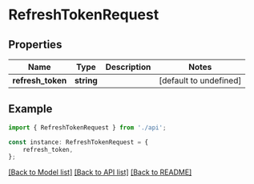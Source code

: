 # RefreshTokenRequest


## Properties

Name | Type | Description | Notes
------------ | ------------- | ------------- | -------------
**refresh_token** | **string** |  | [default to undefined]

## Example

```typescript
import { RefreshTokenRequest } from './api';

const instance: RefreshTokenRequest = {
    refresh_token,
};
```

[[Back to Model list]](../README.md#documentation-for-models) [[Back to API list]](../README.md#documentation-for-api-endpoints) [[Back to README]](../README.md)
